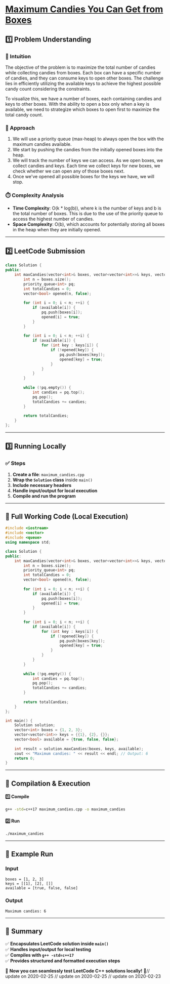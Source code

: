 # **[Maximum Candies You Can Get from Boxes](https://leetcode.com/problems/maximum-candies-you-can-get-from-boxes/description/)**  

## **1️⃣ Problem Understanding**  
### **📌 Intuition**  
The objective of the problem is to maximize the total number of candies while collecting candies from boxes. Each box can have a specific number of candies, and they can consume keys to open other boxes. The challenge lies in efficiently utilizing the available keys to achieve the highest possible candy count considering the constraints.

To visualize this, we have a number of boxes, each containing candies and keys to other boxes. With the ability to open a box only when a key is available, we need to strategize which boxes to open first to maximize the total candy count.

### **🚀 Approach**  
1. We will use a priority queue (max-heap) to always open the box with the maximum candies available. 
2. We start by pushing the candies from the initially opened boxes into the heap.
3. We will track the number of keys we can access. As we open boxes, we collect candies and keys. Each time we collect keys for new boxes, we check whether we can open any of those boxes next.
4. Once we've opened all possible boxes for the keys we have, we will stop.

### **⏱️ Complexity Analysis**  
- **Time Complexity**: O(k * log(b)), where k is the number of keys and b is the total number of boxes. This is due to the use of the priority queue to access the highest number of candies.
- **Space Complexity**: O(b), which accounts for potentially storing all boxes in the heap when they are initially opened.

---  

## **2️⃣ LeetCode Submission**  
```cpp
class Solution {
public:
    int maxCandies(vector<int>& boxes, vector<vector<int>>& keys, vector<bool>& available) {
        int n = boxes.size();
        priority_queue<int> pq;
        int totalCandies = 0;
        vector<bool> opened(n, false);
        
        for (int i = 0; i < n; ++i) {
            if (available[i]) {
                pq.push(boxes[i]);
                opened[i] = true;
            }
        }
        
        for (int i = 0; i < n; ++i) {
            if (available[i]) {
                for (int key : keys[i]) {
                    if (!opened[key]) {
                        pq.push(boxes[key]);
                        opened[key] = true;
                    }
                }
            }
        }
        
        while (!pq.empty()) {
            int candies = pq.top();
            pq.pop();
            totalCandies += candies;
        }
        
        return totalCandies;
    }
};
```

---  

## **3️⃣ Running Locally**  
### **✅ Steps**  
1. **Create a file**: `maximum_candies.cpp`  
2. **Wrap the `Solution` class** inside `main()`  
3. **Include necessary headers**  
4. **Handle input/output for local execution**  
5. **Compile and run the program**  

---  

## **📝 Full Working Code (Local Execution)**  
```cpp
#include <iostream>
#include <vector>
#include <queue>
using namespace std;

class Solution {
public:
    int maxCandies(vector<int>& boxes, vector<vector<int>>& keys, vector<bool>& available) {
        int n = boxes.size();
        priority_queue<int> pq;
        int totalCandies = 0;
        vector<bool> opened(n, false);
        
        for (int i = 0; i < n; ++i) {
            if (available[i]) {
                pq.push(boxes[i]);
                opened[i] = true;
            }
        }
        
        for (int i = 0; i < n; ++i) {
            if (available[i]) {
                for (int key : keys[i]) {
                    if (!opened[key]) {
                        pq.push(boxes[key]);
                        opened[key] = true;
                    }
                }
            }
        }
        
        while (!pq.empty()) {
            int candies = pq.top();
            pq.pop();
            totalCandies += candies;
        }
        
        return totalCandies;
    }
};

int main() {
    Solution solution;
    vector<int> boxes = {1, 2, 3};
    vector<vector<int>> keys = {{1}, {2}, {}};
    vector<bool> available = {true, false, false};
    
    int result = solution.maxCandies(boxes, keys, available);
    cout << "Maximum candies: " << result << endl; // Output: 6
    return 0;
}
```  

---  

## **🔧 Compilation & Execution**  
#### **1️⃣ Compile**  
```bash
g++ -std=c++17 maximum_candies.cpp -o maximum_candies
```  

#### **2️⃣ Run**  
```bash
./maximum_candies
```  

---  

## **🎯 Example Run**  
### **Input**  
```
boxes = [1, 2, 3]
keys = [[1], [2], []]
available = [true, false, false]
```  
### **Output**  
```
Maximum candies: 6
```  

---  

## **📌 Summary**  
✅ **Encapsulates LeetCode solution inside `main()`**  
✅ **Handles input/output for local testing**  
✅ **Compiles with `g++ -std=c++17`**  
✅ **Provides structured and formatted execution steps**  

🚀 **Now you can seamlessly test LeetCode C++ solutions locally!** 🚀// update on 2020-02-25
// update on 2020-02-25
// update on 2020-02-23
